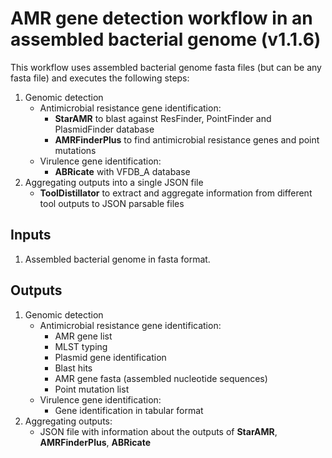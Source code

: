 # AMR gene detection workflow in an assembled bacterial genome (v1.1.6)

This workflow uses assembled bacterial genome fasta files (but can be any fasta file) and executes the following steps:
1. Genomic detection
    - Antimicrobial resistance gene identification:
        - **StarAMR** to blast against ResFinder, PointFinder and PlasmidFinder database
        - **AMRFinderPlus** to find antimicrobial resistance genes and point mutations 
    - Virulence gene identification:
        - **ABRicate** with VFDB_A database
2. Aggregating outputs into a single JSON file
    - **ToolDistillator** to extract and aggregate information from different tool outputs to JSON parsable files

## Inputs

1. Assembled bacterial genome in fasta format.

## Outputs

1. Genomic detection
    - Antimicrobial resistance gene identification:
        - AMR gene list
        - MLST typing
        - Plasmid gene identification
        - Blast hits
        - AMR gene fasta (assembled nucleotide sequences)
        - Point mutation list
    - Virulence gene identification:
        - Gene identification in tabular format
2. Aggregating outputs:
    - JSON file with information about the outputs of **StarAMR**, **AMRFinderPlus**, **ABRicate**
